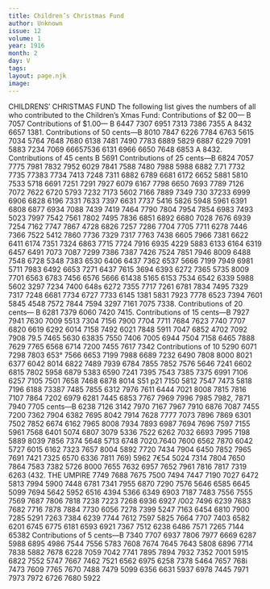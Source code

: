 ```yaml
---
title: Children’s Christmas Fund
author: Unknown
issue: 12
volume: 1
year: 1916
month: 2
day: V
tags:
layout: page.njk
image:
---
```

CHILDRENS’ CHRISTMAS FUND    The following list gives the numbers of all who contributed to the Children’s Xmas Fund:       Contributions of $2 00— B 7057       Contributions of $1.00— B 6447 7307 6951 7313 7386 7355 A 8432 6657 1381.       Contributions of 50 cents—B 8010 7847 6226 7784 6763 5615 7034 5764 7648 7680 6138 7481 7490 7783 6889 5829 6887 6229 7091 5883 7234 7069 66657536 6131 6966 6650 7648 6853 A 8432.       Contributions of 45 cents B 5691       Contributions of 25 cents—B 6824 7057 7775 7981 7832 7952 6029 7841 7588 7480 7988 5988 6882 7.71 7732 7735 77383 7734 7413 7248 7311 6882 6789 6681 6172 6652 5881 5810 7533 5718 6691 7251 7291 7927 6079 6167 7798 6650 7693 7789 7126 7072 7622 6720 5793 7232 7173 5602 7166 7889 7349 730 37233 6999 6906 6828 6196 7331 7633 7397 6631 7737 5416 5826 5948 5961 6391 6808 6877 6934 7088 7439 7419 7464 7790 7804 7954 7854 6983 7493 5023 7997 7542 7561 7802 7495 7836 6851 6892 6680 7028 7676 6939 7254 7162 7747 7867 4728 6826 7257 7286 7704 7705 7711 6278 7446 7366 7522 5412 7860 7736 7329 7317 7763 7438 6605 7966 7381 6622 6411 6174 7351 7324 6863 7715 7724 7916 6935 4229 5883 6133 6164 6319 6457 6491 7073 7087 7299 7386 7387 7426 7524 7851 7946 8009 6488 7548 6728 5348 7383 6530 6406 6437 7362 6537 5666 7199 7949 6981 5711 7983 6492 6653 7271 6437 7615 3694 6393 6272 7365 5735 8009 7701 6563 6783 7456 6576 5666 61438 5165 6153 7534 6542 6339 5988 5602 3297 7234 7400 648s 6272 7355 7717 7261 6781 7834 7495 7329 7317 7248 6681 7734 6727 7733 6145 1381 5831 7923 7778 6523 7394 7601 5845 4548 7572 7844 7594 3297 7161 7075 7338.       Contributions of 20 cents— B 6281 7379 6060 7420 7415.       Contributions of 15 cents—B 7927 7941 7630 7009 5513 7304 7156 7900 7704 7711 7684 7623 7740 7707 6820 6619 6292 6014 7158 7492 6021 7848 5911 7047 6852 4702 7092 7908 79.5 7465 5630 63835 7550 7406 7005 6944 7504 7158 6465 7888 7629 7765 6568 6714 7200 7455 7617 7342       Contributions of 10 5290 6071 7298 7803 653° 7566 6653 7199 7988 6689 7232 6490 7808 8000 8021 6377 6042 8014 6822 7489 7939 6784 7855 7852 7576 5646 7241 6602 6815 7802 5958 6879 5383 6590 7241 7395 7543 7385 7375 6991 7106 6257 7105 7501 7658 7468 6878 8014 S51 p21 7150 5812 7547 7473 5818 7196 6188 73387 7485 7855 6312 7976 7611 6444 7021 8008 7815 7816 7107 7864 7202 6979 6281 7445 6853 7767 7969 7996 7985 7982, 7871 7940 7705 cents—B 6238 7126 3142 7970 7167 7967 7910 6876 7087 7455 7200 7362 7904 6382 7695 8042 7914 7628 7777 7073 7896 7869 6301 7502 7852 6674 6162 7965 8008 7934 7893 6987 7694 7696 7597 7155 5961 7568 6401 5074 6807 3079 5336 7522 6262 7032 6693 7995 7198 5889 8039 7856 7374 5648 5713 6748 7020.7640 7600 6562 7870 6042 5727 6015 6162 7323 7657 8004 5892 7720 7434 7904 6450 7852 7965 7691 7421 7325 6570 6336 7811 769) 5962 7€54 5024 7314 7804 7650 7864 7583 7382 5726 8000 7655 7632 6957 7652 7961 7816 7817 7319 6263 (432. THE UMPIRE 7749 7688 7675 7500 7494 7447 7190 7027 6472 5813 7994 5900 7448 6781 7341 7955 6870 7290 7576 5646 6585 6645 5099 7694 5642 5952 6516 4394 5366 6349 6903 7187 7483 7556 7555 7569 7687 7806 7818 7238 7223 7268 6936 6927 /002 7496 6239 7683 7682 7716 7878 7884 7730 6056 7278 7399 5247 7163 6454 6810 7900 7285 5291 7263 7384 6239 7744 7612 7597 5825 7664 7707 7403 6582 6201 6745 6775 6181 6593 6921 7367 7512 6238 6486 7571 7265 7144 65382       Contributions of 5 cents—B 7340 7707 6937 7806 7977 6669 6287 5988 6895 4986 7544 7556 5783 7608 7674 7645 7643 5808 6896 7714 7838 5882 7678 6228 7059 7042 7741 7895 7894 7932 7352 7001 5915 6822 7552 5747 7667 7462 7521 6562 6975 6258 7378 5464 7657 768i 7473 7609 7765 7670 7488 7479 5099 6356 6631 5937 6978 7445 7971 7973 7972 6726 7680 5922 
